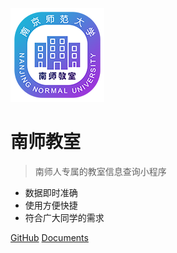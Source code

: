 <!-- _coverpage.md -->

![logo](logo.png)

# 南师教室

> 南师人专属的教室信息查询小程序

- 数据即时准确
- 使用方便快捷
- 符合广大同学的需求

[GitHub](https://github.com/Repigeons/NjnuClassroom)
[Documents](/zh/introduction)
